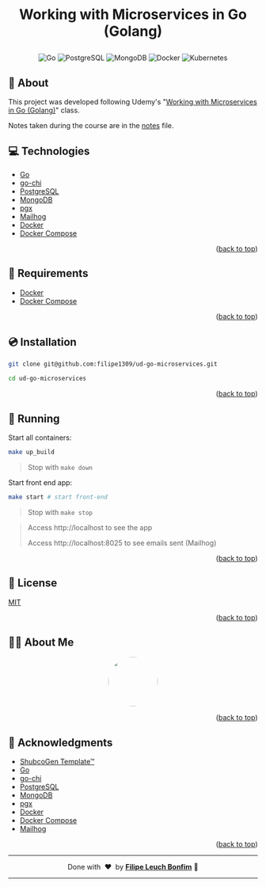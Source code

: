 
<a name="readme-top"></a>

# <p align="center">Working with Microservices in Go (Golang)</p>

<p align="center">
    <img src="https://img.shields.io/badge/Code-Go-informational?style=flat-square&logo=go&color=00ADD8" alt="Go" />
    <img src="https://img.shields.io/badge/Tools-PostgreSQL-informational?style=flat-square&logo=postgresql&color=4169E1&logoColor=4169E1" alt="PostgreSQL" />
    <img src="https://img.shields.io/badge/Tools-MongoDB-informational?style=flat-square&logo=mongodb&color=47A248" alt="MongoDB" />
    <img src="https://img.shields.io/badge/Tools-Docker-informational?style=flat-square&logo=docker&color=2496ED" alt="Docker" />
    <img src="https://img.shields.io/badge/Tools-Kubernetes-informational?style=flat-square&logo=kubernetes&color=326CE5" alt="Kubernetes" />
</p>

## 💬 About

This project was developed following Udemy's "[Working with Microservices in Go (Golang)](https://www.udemy.com/course/working-with-microservices-in-go/)" class.

Notes taken during the course are in the [notes](notes.md) file.

## :computer: Technologies

- [Go](https://golang.org/)
- [go-chi](https://github.com/go-chi/chi)
- [PostgreSQL](https://www.postgresql.org/)
- [MongoDB](https://www.mongodb.com/)
- [pgx](https://github.com/jackc/pgx)
- [Mailhog](https://github.com/mailhog/MailHog)
- [Docker](https://www.docker.com/)
- [Docker Compose](https://docs.docker.com/compose/)

<p align="right">(<a href="#readme-top">back to top</a>)</p>

## :scroll: Requirements

- [Docker](https://www.docker.com/)
- [Docker Compose](https://docs.docker.com/compose/)

<p align="right">(<a href="#readme-top">back to top</a>)</p>

## :cd: Installation

```sh
git clone git@github.com:filipe1309/ud-go-microservices.git
```

```sh
cd ud-go-microservices
```

<p align="right">(<a href="#readme-top">back to top</a>)</p>

## :runner: Running

Start all containers:
```sh
make up_build
```
> Stop with `make down`

Start front end app:
```sh
make start # start front-end
```
> Stop with `make stop`

> Access http://localhost to see the app
>
> Access http://localhost:8025 to see emails sent (Mailhog)

<p align="right">(<a href="#readme-top">back to top</a>)</p>

<!-- ## :white_check_mark: Tests

After up the container:

```sh
docker-compose exec -t {{ CONTAINER_SERVICE_NAME }} ./vendor/bin/phpunit
```

## Contributing

Pull requests are welcome. For major changes, please open an issue first to discuss what you would like to change.

Please make sure to update tests as appropriate. -->

## :memo: License

[MIT](https://choosealicense.com/licenses/mit/)

<p align="right">(<a href="#readme-top">back to top</a>)</p>

## 🧙‍♂️ About Me

<p align="center">
    <a style="font-weight: bold" href="https://github.com/filipe1309/">
    <img style="border-radius:50%" width="100px; "src="https://github.com/filipe1309.png"/>
    </a>
</p>

<p align="right">(<a href="#readme-top">back to top</a>)</p>

## :clap: Acknowledgments

- [ShubcoGen Template™](https://github.com/filipe1309/shubcogen-template)
- [Go](https://golang.org/)
- [go-chi](https://github.com/go-chi/chi)
- [PostgreSQL](https://www.postgresql.org/)
- [MongoDB](https://www.mongodb.com/)
- [pgx](https://github.com/jackc/pgx)
- [Docker](https://www.docker.com/)
- [Docker Compose](https://docs.docker.com/compose/)
- [Mailhog](https://github.com/mailhog/MailHog)

<p align="right">(<a href="#readme-top">back to top</a>)</p>

---

<p align="center">
    Done with&nbsp;&nbsp;♥️&nbsp;&nbsp;by <a style="font-weight: bold" href="https://github.com/filipe1309/">Filipe Leuch Bonfim</a> 🖖
</p>

---

